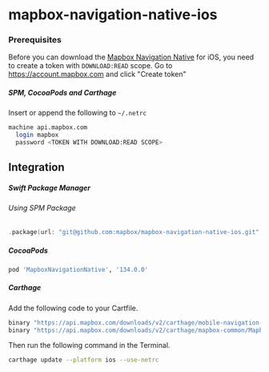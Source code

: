# mapbox-navigation-native-ios

### Prerequisites

Before you can download the [Mapbox Navigation Native](https://github.com/mapbox/mapbox-navigation-native) for iOS, you need to create a token with `DOWNLOAD:READ` scope.
Go to https://account.mapbox.com and click "Create token"

##### SPM, CocoaPods and Carthage
Insert or append the following to `~/.netrc`

```bash
machine api.mapbox.com
  login mapbox
  password <TOKEN WITH DOWNLOAD:READ SCOPE>
```

## Integration

##### Swift Package Manager

###### Using SPM Package

```swift
.package(url: "git@github.com:mapbox/mapbox-navigation-native-ios.git", from: "134.0.0"),
```

##### CocoaPods

```ruby
pod 'MapboxNavigationNative', '134.0.0'
```

##### Carthage

Add the following code to your Cartfile.

```bash
binary "https://api.mapbox.com/downloads/v2/carthage/mobile-navigation-native/MapboxNavigationNative.json" == 134.0.0
binary "https://api.mapbox.com/downloads/v2/carthage/mapbox-common/MapboxCommon-ios.json" == 23.6.0-beta.1
```

Then run the following command in the Terminal.
```bash
carthage update --platform ios --use-netrc
```
